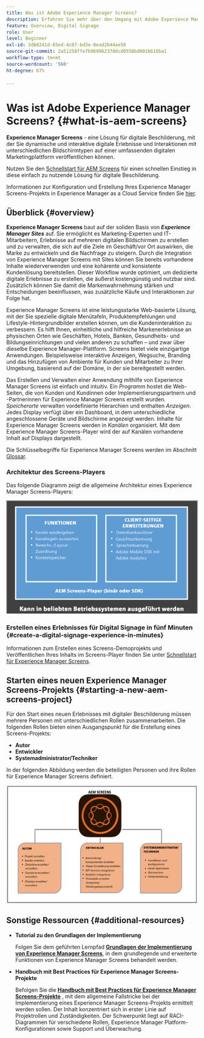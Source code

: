 ```yaml
---
title: Was ist Adobe Experience Manager Screens?
description: Erfahren Sie mehr über den Umgang mit Adobe Experience Manager Screens, einer Lösung für digitale Beschilderung, mit der Sie dynamische und interaktive digitale Erlebnisse und Interaktionen mit verschiedenen Arten von Bildschirmen auf einer umfassenden Digital Marketing-Plattform veröffentlichen können.
feature: Overview, Digital Signage
role: User
level: Beginner
exl-id: 3db8241d-03ed-4c87-bd3e-0ead2b44ae50
source-git-commit: 2a51258ffe7b969962378dcd0558bd001b616ba1
workflow-type: tm+mt
source-wordcount: '560'
ht-degree: 67%

---
```


# Was ist Adobe Experience Manager Screens? {#what-is-aem-screens}

**Experience Manager Screens** - eine Lösung für digitale Beschilderung, mit der Sie dynamische und interaktive digitale Erlebnisse und Interaktionen mit unterschiedlichen Bildschirmtypen auf einer umfassenden digitalen Marketingplattform veröffentlichen können.

Nutzen Sie den [Schnellstart für AEM Screens](kickstart-for-aem-screens.md) für einen schnellen Einstieg in diese einfach zu nutzende Lösung für digitale Beschilderung.

Informationen zur Konfiguration und Erstellung Ihres Experience Manager Screens-Projekts in Experience Manager as a Cloud Service finden Sie [hier](https://experienceleague.adobe.com/de/docs/experience-manager-screens/using/about-guide).

## Überblick {#overview}

**Experience Manager Screens** baut auf der soliden Basis von ***Experience Manager Sites*** auf. Sie ermöglicht es Marketing-Experten und IT-Mitarbeitern, Erlebnisse auf mehreren digitalen Bildschirmen zu erstellen und zu verwalten, die sich auf die Ziele im Geschäft/vor Ort auswirken, die Marke zu entwickeln und die Nachfrage zu steigern. Durch die Integration von Experience Manager Screens mit Sites können Sie bereits vorhandene Inhalte wiederverwenden und eine kohärente und konsistente Kundenlösung bereitstellen. Dieser Workflow wurde optimiert, um dedizierte digitale Erlebnisse zu erstellen, die äußerst kostengünstig und nutzbar sind. Zusätzlich können Sie damit die Markenwahrnehmung stärken und Entscheidungen beeinflussen, was zusätzliche Käufe und Interaktionen zur Folge hat.

Experience Manager Screens ist eine leistungsstarke Web-basierte Lösung, mit der Sie spezielle digitale Menütafeln, Produktempfehlungen und Lifestyle-Hintergrundbilder erstellen können, um die Kundeninteraktion zu verbessern. Es hilft Ihnen, einheitliche und hilfreiche Markenerlebnisse an physischen Orten wie Geschäften, Hotels, Banken, Gesundheits- und Bildungseinrichtungen und vielen anderen zu schaffen – und zwar über dieselbe Experience Manager-Plattform. Screens bietet viele einzigartige Anwendungen. Beispielsweise interaktive Anzeigen, Wegsuche, Branding und das Hinzufügen von Ambiente für Kunden und Mitarbeiter zu Ihrer Umgebung, basierend auf der Domäne, in der sie bereitgestellt werden.

Das Erstellen und Verwalten einer Anwendung mithilfe von Experience Manager Screens ist einfach und intuitiv. Ein *Programm* hostet die Web-Seiten, die von Kunden und Kundinnen oder Implementierungspartnern und -Partnerinnen für Experience Manager Screens erstellt wurden. *Speicherorte* verwalten vordefinierte Hierarchien und enthalten *Anzeigen*. Jedes Display verfügt über ein Dashboard, in dem unterschiedliche angeschlossene Geräte und Bildschirme angezeigt werden. Inhalte für Experience Manager Screens werden in *Kanälen* organisiert. Mit dem Experience Manager Screens-Player wird der auf Kanälen vorhandene Inhalt auf Displays dargestellt.

Die Schlüsselbegriffe für Experience Manager Screens werden im Abschnitt [Glossar](screens-glossary.md).

### Architektur des Screens-Players

Das folgende Diagramm zeigt die allgemeine Architektur eines Experience Manager Screens-Players:

![chlimage_1-29](assets/chlimage_1-29.png)

### Erstellen eines Erlebnisses für Digital Signage in fünf Minuten {#create-a-digital-signage-experience-in-minutes}

Informationen zum Erstellen eines Screens-Demoprojekts und Veröffentlichen Ihres Inhalts im Screens-Player finden Sie unter [Schnellstart für Experience Manager Screens](kickstart-for-aem-screens.md).

## Starten eines neuen Experience Manager Screens-Projekts {#starting-a-new-aem-screens-project}

Für den Start eines neuen Erlebnisses mit digitaler Beschilderung müssen mehrere Personen mit unterschiedlichen Rollen zusammenarbeiten. Die folgenden Rollen bieten einen Ausgangspunkt für die Erstellung eines Screens-Projekts:

* **Autor**
* **Entwickler**
* **Systemadministrator/Techniker**

In der folgenden Abbildung werden die beteiligten Personen und ihre Rollen für Experience Manager Screens definiert.

![chlimage_1-30](assets/chlimage_1-30.png)


## Sonstige Ressourcen {#additional-resources}

* **Tutorial zu den Grundlagen der Implementierung**

  Folgen Sie dem geführten Lernpfad **[Grundlagen der Implementierung von Experience Manager Screens](https://experienceleague.adobe.com/?launch=AEM-7a&amp;lang=de)**, in dem grundlegende und erweiterte Funktionen von Experience Manager Screens behandelt werden.

* **Handbuch mit Best Practices für Experience Manager Screens-Projekte**

  Befolgen Sie die **[Handbuch mit Best Practices für Experience Manager Screens-Projekte](/help/using/about-guide.md)** , mit dem allgemeine Fallstricke bei der Implementierung eines Experience Manager Screens-Projekts ermittelt werden sollen. Der Inhalt konzentriert sich in erster Linie auf Projektrollen und Zuständigkeiten. Der Schwerpunkt liegt auf RACI-Diagrammen für verschiedene Rollen, Experience Manager Platform-Konfigurationen sowie Support und Überwachung.

<!-- DEAD LINK * **New Adobe Customer Support Experience**

   Follow **[Customer One for Enterprise Help](https://docs.adobe.com/content/help/en/customer-one/using/home.htmlhome.html#)** to learn more about Admin Console Support tickets. -->
